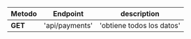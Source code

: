 ﻿ Metodo | Endpoint | description |
--------|----------|-------------|
 **GET**| 'api/payments' | 'obtiene todos los datos' |